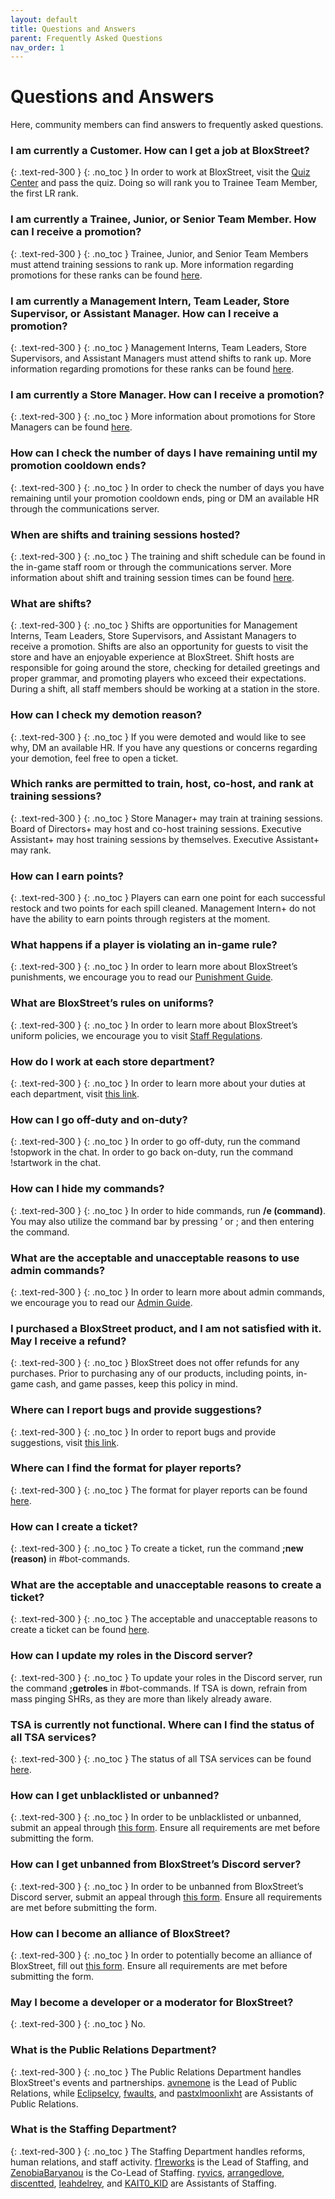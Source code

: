 ```yaml
---
layout: default
title: Questions and Answers
parent: Frequently Asked Questions
nav_order: 1
---
```


# Questions and Answers

Here, community members can find answers to frequently asked questions.

### I am currently a Customer. How can I get a job at BloxStreet?
{: .text-red-300 }
{: .no_toc }
In order to work at BloxStreet, visit the [Quiz Center](https://www.roblox.com/games/652098479/Quiz-Center) and pass the quiz. Doing so will rank you to Trainee Team Member, the first LR rank.

### I am currently a Trainee, Junior, or Senior Team Member. How can I receive a promotion?
{: .text-red-300 }
{: .no_toc }
Trainee, Junior, and Senior Team Members must attend training sessions to rank up. More information regarding promotions for these ranks can be found [here](https://support.bloxstreet.store/staff-information/staff-promotions.html#trainee-team-member-senior-team-member).

### I am currently a Management Intern, Team Leader, Store Supervisor, or Assistant Manager. How can I receive a promotion?
{: .text-red-300 }
{: .no_toc }
Management Interns, Team Leaders, Store Supervisors, and Assistant Managers must attend shifts to rank up. More information regarding promotions for these ranks can be found [here](https://support.bloxstreet.store/staff-information/staff-promotions.html#management-intern-assistant-manager).

### I am currently a Store Manager. How can I receive a promotion?
{: .text-red-300 }
{: .no_toc }
More information about promotions for Store Managers can be found [here](https://support.bloxstreet.store/staff-information/staff-promotions.html#store-manager-store-executive).

### How can I check the number of days I have remaining until my promotion cooldown ends? 
{: .text-red-300 }
{: .no_toc }
In order to check the number of days you have remaining until your promotion cooldown ends, ping or DM an available HR through the communications server.

### When are shifts and training sessions hosted? 
{: .text-red-300 }
{: .no_toc }
The training and shift schedule can be found in the in-game staff room or through the communications server. More information about shift and training session times can be found [here](https://support.bloxstreet.store/staff-information/shift-training-times.html).

### What are shifts?
{: .text-red-300 }
{: .no_toc }
Shifts are opportunities for Management Interns, Team Leaders, Store Supervisors, and Assistant Managers to receive a promotion. Shifts are also an opportunity for guests to visit the store and have an enjoyable experience at BloxStreet. Shift hosts are responsible for going around the store, checking for detailed greetings and proper grammar, and promoting players who exceed their expectations. During a shift, all staff members should be working at a station in the store.

### How can I check my demotion reason?
{: .text-red-300 }
{: .no_toc }
If you were demoted and would like to see why, DM an available HR. If you have any questions or concerns regarding your demotion, feel free to open a ticket. 

### Which ranks are permitted to train, host, co-host, and rank at training sessions? 
{: .text-red-300 }
{: .no_toc }
Store Manager+ may train at training sessions. Board of Directors+ may host and co-host training sessions. Executive Assistant+ may host training sessions by themselves. Executive Assistant+ may rank.

### How can I earn points? 
{: .text-red-300 }
{: .no_toc }
Players can earn one point for each successful restock and two points for each spill cleaned. Management Intern+ do not have the ability to earn points through registers at the moment. 

### What happens if a player is violating an in-game rule?
{: .text-red-300 }
{: .no_toc }
In order to learn more about BloxStreet’s punishments, we encourage you to read our [Punishment Guide](https://support.bloxstreet.store/guides/punishment-guide.html).

### What are BloxStreet’s rules on uniforms?
{: .text-red-300 }
{: .no_toc }
In order to learn more about BloxStreet’s uniform policies, we encourage you to visit [Staff Regulations](https://support.bloxstreet.store/staff-information/staff-regulations.html).

### How do I work at each store department?
{: .text-red-300 }
{: .no_toc }
In order to learn more about your duties at each department, visit [this link](https://support.bloxstreet.store/staff-information/store-jobs.html#store-departments).

### How can I go off-duty and on-duty?
{: .text-red-300 }
{: .no_toc }
In order to go off-duty, run the command !stopwork in the chat. In order to go back on-duty, run the command !startwork in the chat.

### How can I hide my commands?
{: .text-red-300 }
{: .no_toc }
In order to hide commands, run **/e (command)**. You may also utilize the command bar by pressing ’ or ; and then entering the command. 

### What are the acceptable and unacceptable reasons to use admin commands?
{: .text-red-300 }
{: .no_toc }
In order to learn more about admin commands, we encourage you to read our [Admin Guide](https://support.bloxstreet.store/guides/admin-guide.html).

### I purchased a BloxStreet product, and I am not satisfied with it. May I receive a refund?
{: .text-red-300 }
{: .no_toc }
BloxStreet does not offer refunds for any purchases. Prior to purchasing any of our products, including points, in-game cash, and game passes, keep this policy in mind.

### Where can I report bugs and provide suggestions? 
{: .text-red-300 }
{: .no_toc }
In order to report bugs and provide suggestions, visit [this link](https://discord.com/channels/323081832071561216/1022266747715330099).

### Where can I find the format for player reports?
{: .text-red-300 }
{: .no_toc }
The format for player reports can be found [here](https://support.bloxstreet.store/tickets/player-reports.html).

### How can I create a ticket?
{: .text-red-300 }
{: .no_toc }
To create a ticket, run the command **;new (reason)** in #bot-commands.

### What are the acceptable and unacceptable reasons to create a ticket?
{: .text-red-300 }
{: .no_toc }
The acceptable and unacceptable reasons to create a ticket can be found [here](https://support.bloxstreet.store/tickets/ticket-reports.html).

### How can I update my roles in the Discord server?
{: .text-red-300 }
{: .no_toc }
To update your roles in the Discord server, run the command **;getroles** in #bot-commands. If TSA is down, refrain from mass pinging SHRs, as they are more than likely already aware. 

### TSA is currently not functional. Where can I find the status of all TSA services?
{: .text-red-300 }
{: .no_toc }
The status of all TSA services can be found [here](https://status.bloxstreet.store/).

### How can I get unblacklisted or unbanned?
{: .text-red-300 }
{: .no_toc }
In order to be unblacklisted or unbanned, submit an appeal through [this form](https://bit.ly/blacklistbanappeals). Ensure all requirements are met before submitting the form. 

### How can I get unbanned from BloxStreet’s Discord server? 
{: .text-red-300 }
{: .no_toc }
In order to be unbanned from BloxStreet’s Discord server, submit an appeal through [this form](https://bit.ly/discordbanappeals). Ensure all requirements are met before submitting the form. 

### How can I become an alliance of BloxStreet? 
{: .text-red-300 }
{: .no_toc }
In order to potentially become an alliance of BloxStreet, fill out [this form](https://bit.ly/bloxstreetallianceapplication). Ensure all requirements are met before submitting the form. 

### May I become a developer or a moderator for BloxStreet?
{: .text-red-300 }
{: .no_toc }
No.

### What is the Public Relations Department?
{: .text-red-300 }
{: .no_toc }
The Public Relations Department handles BloxStreet's events and partnerships. [avnemone](https://www.roblox.com/users/293019760/profile) is the Lead of Public Relations, while [EclipseIcy](https://www.roblox.com/users/1247632079/profile), [fwauIts](https://www.roblox.com/users/72553571/profile), and [pastxlmoonlixht](https://www.roblox.com/users/393587085/profile) are Assistants of Public Relations.

### What is the Staffing Department?  
{: .text-red-300 }
{: .no_toc }
The Staffing Department handles reforms, human relations, and staff activity. [f1reworks](https://www.roblox.com/users/842838904/profile) is the Lead of Staffing, and [ZenobiaBaryanou](https://www.roblox.com/users/218713997/profile) is the Co-Lead of Staffing. [ryvics](https://www.roblox.com/users/376897159/profile), [arrangedlove](https://www.roblox.com/users/366227557/profile), [discentted](https://www.roblox.com/users/84690789/profile), [Ieahdelrey](https://www.roblox.com/users/128130445/profile), and [KAIT0_KlD](https://www.roblox.com/users/1992149839/profile) are Assistants of Staffing.



